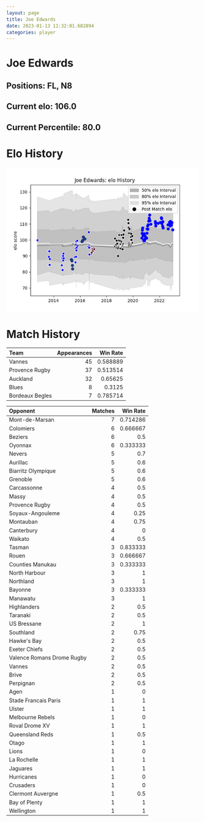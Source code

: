 ```yaml
---  
layout: page  
title: Joe Edwards  
date: 2023-01-13 11:32:01.682894  
categories: player  
---
```

# Joe Edwards

## Positions: FL, N8

## Current elo: 106.0

## Current Percentile: 80.0

# Elo History


![elo history](history_JoeEdwards.png)
# Match History


| Team            |   Appearances |   Win Rate |
|:----------------|--------------:|-----------:|
| Vannes          |            45 |   0.588889 |
| Provence Rugby  |            37 |   0.513514 |
| Auckland        |            32 |   0.65625  |
| Blues           |             8 |   0.3125   |
| Bordeaux Begles |             7 |   0.785714 |

| Opponent                   |   Matches |   Win Rate |
|:---------------------------|----------:|-----------:|
| Mont-de-Marsan             |         7 |   0.714286 |
| Colomiers                  |         6 |   0.666667 |
| Beziers                    |         6 |   0.5      |
| Oyonnax                    |         6 |   0.333333 |
| Nevers                     |         5 |   0.7      |
| Aurillac                   |         5 |   0.6      |
| Biarritz Olympique         |         5 |   0.6      |
| Grenoble                   |         5 |   0.6      |
| Carcassonne                |         4 |   0.5      |
| Massy                      |         4 |   0.5      |
| Provence Rugby             |         4 |   0.5      |
| Soyaux-Angouleme           |         4 |   0.25     |
| Montauban                  |         4 |   0.75     |
| Canterbury                 |         4 |   0        |
| Waikato                    |         4 |   0.5      |
| Tasman                     |         3 |   0.833333 |
| Rouen                      |         3 |   0.666667 |
| Counties Manukau           |         3 |   0.333333 |
| North Harbour              |         3 |   1        |
| Northland                  |         3 |   1        |
| Bayonne                    |         3 |   0.333333 |
| Manawatu                   |         3 |   1        |
| Highlanders                |         2 |   0.5      |
| Taranaki                   |         2 |   0.5      |
| US Bressane                |         2 |   1        |
| Southland                  |         2 |   0.75     |
| Hawke's Bay                |         2 |   0.5      |
| Exeter Chiefs              |         2 |   0.5      |
| Valence Romans Drome Rugby |         2 |   0.5      |
| Vannes                     |         2 |   0.5      |
| Brive                      |         2 |   0.5      |
| Perpignan                  |         2 |   0.5      |
| Agen                       |         1 |   0        |
| Stade Francais Paris       |         1 |   1        |
| Ulster                     |         1 |   1        |
| Melbourne Rebels           |         1 |   0        |
| Roval Drome XV             |         1 |   1        |
| Queensland Reds            |         1 |   0.5      |
| Otago                      |         1 |   1        |
| Lions                      |         1 |   0        |
| La Rochelle                |         1 |   1        |
| Jaguares                   |         1 |   1        |
| Hurricanes                 |         1 |   0        |
| Crusaders                  |         1 |   0        |
| Clermont Auvergne          |         1 |   0.5      |
| Bay of Plenty              |         1 |   1        |
| Wellington                 |         1 |   1        |